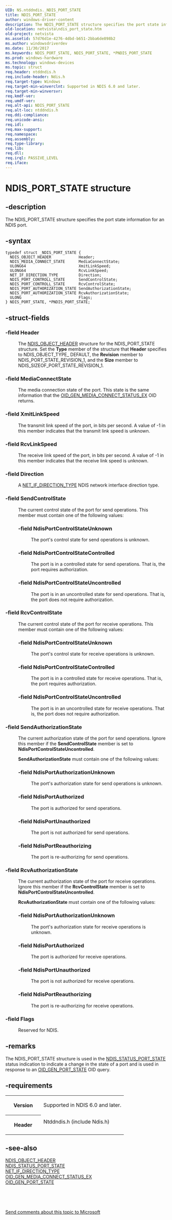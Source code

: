 ```yaml
---
UID: NS.ntddndis._NDIS_PORT_STATE
title: NDIS_PORT_STATE
author: windows-driver-content
description: The NDIS_PORT_STATE structure specifies the port state information for an NDIS port.
old-location: netvista\ndis_port_state.htm
old-project: netvista
ms.assetid: 57d76d1e-4276-4dbd-b651-2bba6de898b2
ms.author: windowsdriverdev
ms.date: 11/30/2017
ms.keywords: NDIS_PORT_STATE, NDIS_PORT_STATE, *PNDIS_PORT_STATE
ms.prod: windows-hardware
ms.technology: windows-devices
ms.topic: struct
req.header: ntddndis.h
req.include-header: Ndis.h
req.target-type: Windows
req.target-min-winverclnt: Supported in NDIS 6.0 and later.
req.target-min-winversvr: 
req.kmdf-ver: 
req.umdf-ver: 
req.alt-api: NDIS_PORT_STATE
req.alt-loc: ntddndis.h
req.ddi-compliance: 
req.unicode-ansi: 
req.idl: 
req.max-support: 
req.namespace: 
req.assembly: 
req.type-library: 
req.lib: 
req.dll: 
req.irql: PASSIVE_LEVEL
req.iface: 
---
```


# NDIS_PORT_STATE structure



## -description
<p>The NDIS_PORT_STATE structure specifies the port state information for an NDIS port.</p>


## -syntax

````
typedef struct _NDIS_PORT_STATE {
  NDIS_OBJECT_HEADER            Header;
  NDIS_MEDIA_CONNECT_STATE      MediaConnectState;
  ULONG64                       XmitLinkSpeed;
  ULONG64                       RcvLinkSpeed;
  NET_IF_DIRECTION_TYPE         Direction;
  NDIS_PORT_CONTROLL_STATE      SendControlState;
  NDIS_PORT_CONTROLL_STATE      RcvControlState;
  NDIS_PORT_AUTHORIZATION_STATE SendAuthorizationState;
  NDIS_PORT_AUTHORIZATION_STATE RcvAuthorizationState;
  ULONG                         Flags;
} NDIS_PORT_STATE, *PNDIS_PORT_STATE;
````


## -struct-fields
<dl>

### -field Header

<dd>
<p>The 
     <a href="..\ntddndis\ns-ntddndis--ndis-object-header.md">NDIS_OBJECT_HEADER</a> structure for the
     NDIS_PORT_STATE structure. Set the 
     <b>Type</b> member of the structure that 
     <b>Header</b> specifies to NDIS_OBJECT_TYPE_ DEFAULT, the 
     <b>Revision</b> member to NDIS_PORT_STATE_REVISION_1, and the 
     <b>Size</b> member to NDIS_SIZEOF_PORT_STATE_REVISION_1.</p>
</dd>

### -field MediaConnectState

<dd>
<p>The media connection state of the port. This state is the same information that the 
     <a href="netvista.oid_gen_media_connect_status_ex">
     OID_GEN_MEDIA_CONNECT_STATUS_EX</a> OID returns.</p>
</dd>

### -field XmitLinkSpeed

<dd>
<p>The transmit link speed of the port, in bits per second. A value of -1 in this member indicates
     that the transmit link speed is unknown.</p>
</dd>

### -field RcvLinkSpeed

<dd>
<p>The receive link speed of the port, in bits per second. A value of -1 in this member indicates
     that the receive link speed is unknown.</p>
</dd>

### -field Direction

<dd>
<p>A 
     <a href="netvista.net_if_direction_type">NET_IF_DIRECTION_TYPE</a> NDIS network
     interface direction type.</p>
</dd>

### -field SendControlState

<dd>
<p>The current control state of the port for send operations. This member must contain one of the
     following values:
     </p>
<p></p>
<dl>

### -field NdisPortControlStateUnknown

<dd>
<p>The port's control state for send operations is unknown.</p>
</dd>

### -field NdisPortControlStateControlled

<dd>
<p>The port is in a controlled state for send operations. That is, the port requires
       authorization.</p>
</dd>

### -field NdisPortControlStateUncontrolled

<dd>
<p>The port is in an uncontrolled state for send operations. That is, the port does not require
       authorization.</p>
</dd>
</dl>
</dd>

### -field RcvControlState

<dd>
<p>The current control state of the port for receive operations. This member must contain one of the
     following values:
     </p>
<p></p>
<dl>

### -field NdisPortControlStateUnknown

<dd>
<p>The port's control state for receive operations is unknown.</p>
</dd>

### -field NdisPortControlStateControlled

<dd>
<p>The port is in a controlled state for receive operations. That is, the port requires
       authorization.</p>
</dd>

### -field NdisPortControlStateUncontrolled

<dd>
<p>The port is in an uncontrolled state for receive operations. That is, the port does not require
       authorization.</p>
</dd>
</dl>
</dd>

### -field SendAuthorizationState

<dd>
<p>The current authorization state of the port for send operations. Ignore this member if the 
     <b>SendControlState</b> member is set to 
     <b>NdisPortControlStateUncontrolled</b>.
     </p>
<p><b>SendAuthorizationState</b> must contain one of the following values:</p>
<p></p>
<dl>

### -field NdisPortAuthorizationUnknown

<dd>
<p>The port's authorization state for send operations is unknown.</p>
</dd>

### -field NdisPortAuthorized

<dd>
<p>The port is authorized for send operations.</p>
</dd>

### -field NdisPortUnauthorized

<dd>
<p>The port is not authorized for send operations.</p>
</dd>

### -field NdisPortReauthorizing

<dd>
<p>The port is re-authorizing for send operations.</p>
</dd>
</dl>
</dd>

### -field RcvAuthorizationState

<dd>
<p>The current authorization state of the port for receive operations. Ignore this member if the 
     <b>RcvControlState</b> member is set to 
     <b>NdisPortControlStateUncontrolled</b>.
     </p>
<p><b>RcvAuthorizationState</b> must contain one of the following values:</p>
<p></p>
<dl>

### -field NdisPortAuthorizationUnknown

<dd>
<p>The port's authorization state for receive operations is unknown.</p>
</dd>

### -field NdisPortAuthorized

<dd>
<p>The port is authorized for receive operations.</p>
</dd>

### -field NdisPortUnauthorized

<dd>
<p>The port is not authorized for receive operations.</p>
</dd>

### -field NdisPortReauthorizing

<dd>
<p>The port is re-authorizing for receive operations.</p>
</dd>
</dl>
</dd>

### -field Flags

<dd>
<p>Reserved for NDIS.</p>
</dd>
</dl>

## -remarks
<p>The NDIS_PORT_STATE structure is used in the 
    <a href="https://msdn.microsoft.com/library/windows/hardware/ff567415">NDIS_STATUS_PORT_STATE</a> status
    indication to indicate a change in the state of a port and is used in response to an 
    <a href="https://msdn.microsoft.com/library/windows/hardware/ff569624">OID_GEN_PORT_STATE</a> OID query.</p>

## -requirements
<table>
<tr>
<th width="30%">
<p>Version</p>
</th>
<td width="70%">
<p>Supported in NDIS 6.0 and later.</p>
</td>
</tr>
<tr>
<th width="30%">
<p>Header</p>
</th>
<td width="70%">
<dl>
<dt>Ntddndis.h (include Ndis.h)</dt>
</dl>
</td>
</tr>
</table>

## -see-also
<dl>
<dt>
<a href="..\ntddndis\ns-ntddndis--ndis-object-header.md">NDIS_OBJECT_HEADER</a>
</dt>
<dt>
<a href="https://msdn.microsoft.com/library/windows/hardware/ff567415">NDIS_STATUS_PORT_STATE</a>
</dt>
<dt>
<a href="netvista.net_if_direction_type">NET_IF_DIRECTION_TYPE</a>
</dt>
<dt>
<a href="https://msdn.microsoft.com/library/windows/hardware/ff569605">OID_GEN_MEDIA_CONNECT_STATUS_EX</a>
</dt>
<dt>
<a href="https://msdn.microsoft.com/library/windows/hardware/ff569624">OID_GEN_PORT_STATE</a>
</dt>
</dl>
<p> </p>
<p> </p>
<p><a href="mailto:wsddocfb@microsoft.com?subject=Documentation%20feedback [netvista\netvista]:%20NDIS_PORT_STATE structure%20 RELEASE:%20(11/30/2017)&amp;body=%0A%0APRIVACY STATEMENT%0A%0AWe use your feedback to improve the documentation. We don't use your email address for any other purpose, and we'll remove your email address from our system after the issue that you're reporting is fixed. While we're working to fix this issue, we might send you an email message to ask for more info. Later, we might also send you an email message to let you know that we've addressed your feedback.%0A%0AFor more info about Microsoft's privacy policy, see http://privacy.microsoft.com/en-us/default.aspx." title="Send comments about this topic to Microsoft">Send comments about this topic to Microsoft</a></p>
